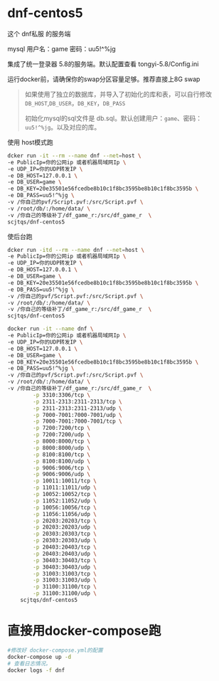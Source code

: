 # dnf-centos5
这个 dnf私服 的服务端 

mysql 用户名：game 密码：uu5!^%jg

集成了统一登录器 5.8的服务端。默认配置查看 tongyi-5.8/Config.ini

运行docker前，请确保你的swap分区容量足够。推荐直接上8G swap

> 如果使用了独立的数据库，并导入了初始化的库和表，可以自行修改 `DB_HOST`,`DB_USER`，`DB_KEY`，`DB_PASS`
>
> 初始化mysql的sql文件是 db.sql。默认创建用户：`game`、密码：`uu5!^%jg`。以及对应的库。 
> 


使用 host模式跑
```bash
dcker run -it --rm --name dnf --net=host \
-e PublicIp=你的公网ip 或者机器局域网Ip \
-e UDP_IP=你的UDP转发IP \
-e DB_HOST=127.0.0.1 \
-e DB_USER=game \
-e DB_KEY=20e35501e56fcedbe8b10c1f8bc3595be8b10c1f8bc3595b \
-e DB_PASS=uu5!^%jg \
-v /你自己的pvf/Script.pvf:/src/Script.pvf \
-v /root/db/:/home/data/ \
-v /你自己的等级补丁/df_game_r:/src/df_game_r  \
scjtqs/dnf-centos5
```
使后台跑
```bash
dcker run -itd --rm --name dnf --net=host \
-e PublicIp=你的公网ip 或者机器局域网Ip \
-e UDP_IP=你的UDP转发IP \
-e DB_HOST=127.0.0.1 \
-e DB_USER=game \
-e DB_KEY=20e35501e56fcedbe8b10c1f8bc3595be8b10c1f8bc3595b \
-e DB_PASS=uu5!^%jg \
-v /你自己的pvf/Script.pvf:/src/Script.pvf \
-v /root/db/:/home/data/ \
-v /你自己的等级补丁/df_game_r:/src/df_game_r  \
scjtqs/dnf-centos5
```

```bash
docker run -it --name dnf \
-e PublicIp=你的公网ip 或者机器局域网Ip \
-e UDP_IP=你的UDP转发IP \
-e DB_HOST=127.0.0.1 \
-e DB_USER=game \
-e DB_KEY=20e35501e56fcedbe8b10c1f8bc3595be8b10c1f8bc3595b \
-e DB_PASS=uu5!^%jg \
-v /你自己的pvf/Script.pvf:/src/Script.pvf \
-v /root/db/:/home/data/ \
-v /你自己的等级补丁/df_game_r:/src/df_game_r  \
        -p 3310:3306/tcp \
        -p 2311-2313:2311-2313/tcp \
        -p 2311-2313:2311-2313/udp \
        -p 7000-7001:7000-7001/udp \
        -p 7000-7001:7000-7001/tcp \
        -p 7200:7200/tcp \
        -p 7200:7200/udp \
        -p 8000:8000/tcp \
        -p 8000:8000/udp \
        -p 8100:8100/tcp \
        -p 8100:8100/udp \
        -p 9006:9006/tcp \
        -p 9006:9006/udp \
        -p 10011:10011/tcp \
        -p 11011:11011/udp \
        -p 10052:10052/tcp \
        -p 11052:11052/udp \
        -p 10056:10056/tcp \
        -p 11056:11056/udp \
        -p 20203:20203/tcp \
        -p 20203:20203/udp \
        -p 20303:20303/tcp \
        -p 20303:20303/udp \
        -p 20403:20403/tcp \
        -p 20403:20403/udp \
        -p 30403:30403/tcp \
        -p 30403:30403/udp \
        -p 31003:31003/tcp \
        -p 31003:31003/udp \
        -p 31100:31100/tcp \
        -p 31100:31100/udp \
    scjtqs/dnf-centos5
```

# 直接用docker-compose跑
```bash
#修改好 docker-compose.yml的配置
docker-compose up -d
# 查看日志情况。
docker logs -f dnf 
```